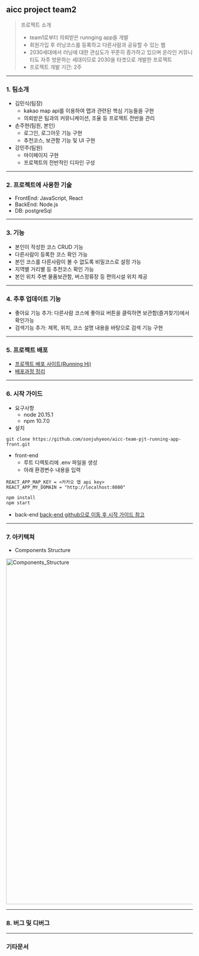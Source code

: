 ## aicc project team2
> 프로젝트 소개
> - team1로부터 의뢰받은 runnging app을 개발
> - 회원가입 후 러닝코스를 등록하고 다른사람과 공유할 수 있는 웹
> - 2030세대에서 러닝에 대한 관심도가 꾸준히 증가하고 있으며 온라인 커뮤니티도 자주 방문하는 세대이므로 2030을 타겟으로 개발한 프로젝트
> - 프로젝트 개발 기간: 2주

---

### 1. 팀소개
- 김민식(팀장)
  - kakao map api를 이용하여 맵과 관련된 핵심 기능들을 구현
  - 의뢰받은 팀과의 커뮤니케이션, 조율 등 프로젝트 전반을 관리
- 손주현(팀원, 본인)
  - 로그인, 로그아웃 기능 구현
  - 추천코스, 보관함 기능 및 UI 구현
- 강민주(팀원)
  - 마이페이지 구현
  - 프로젝트의 전반적인 디자인 구성

---

### 2. 프로젝트에 사용한 기술
- FrontEnd: JavaScript, React
- BackEnd: Node.js
- DB: postgreSql

---

### 3. 기능
- 본인이 작성한 코스 CRUD 기능
- 다른사람이 등록한 코스 확인 가능
- 본인 코스를 다른사람이 볼 수 없도록 비밀코스로 설정 가능
- 지역별 거리별 등 추천코스 확인 가능
- 본인 위치 주변 물품보관함, 버스정류장 등 편의시설 위치 제공

---

### 4. 추후 업데이트 기능
- 좋아요 기능 추가: 다른사람 코스에 좋아요 버튼을 클릭하면 보관함(즐겨찾기)에서 확인가능
- 검색기능 추가: 제목, 위치, 코스 설명 내용을 바탕으로 검색 기능 구현

---

### 5. 프로젝트 배포
- [프로젝트 배포 사이트(Running Hi)](https://aiccrunningapp.microdeveloper.co.kr)
- [배포과정 정리](https://velog.io/@homeless_snail/deploy-process1)

---

### 6. 시작 가이드
- 요구사항
  - node 20.15.1
  - npm 10.7.0
- 설치
```shell
git clone https://github.com/sonjuhyeon/aicc-team-pjt-running-app-front.git
```
- front-end
  - 루트 디렉토리에 .env 파일을 생성
  - 아래 환경변수 내용을 입력
```
REACT_APP_MAP_KEY = <카카오 맵 api key>
REACT_APP_MY_DOMAIN = "http://localhost:8080"
```
```shell
npm install
npm start
```
- back-end
  [back-end github으로 이동 후 시작 가이드 참고](https://github.com/sonjuhyeon/aicc-team-pjt-running-app-back)

---

### 7. 아키텍쳐
- Components Structure
<img width="934" alt="Components_Structure" src="https://github.com/user-attachments/assets/41dcf8cd-f0f8-4e2a-a3ed-67a6fbaf3675">

---

### 8. 버그 및 디버그

---

### 기타문서
